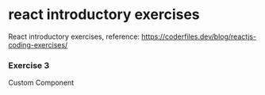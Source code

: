 # react introductory exercises

React introductory exercises, reference: https://coderfiles.dev/blog/reactjs-coding-exercises/

### Exercise 3

Custom Component
